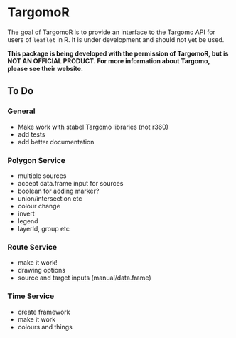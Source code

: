 # TargomoR

The goal of TargomoR is to provide an interface to the Targomo API for users of `leaflet` in R.
It is under development and should not yet be used.

**This package is being developed with the permission of TargomoR, but is NOT AN OFFICIAL PRODUCT. For more information about Targomo, please see their website.**

## To Do

### General

* Make work with stabel Targomo libraries (not r360)
* add tests
* add better documentation

### Polygon Service

* multiple sources
* accept data.frame input for sources
* boolean for adding marker?
* union/intersection etc
* colour change
* invert
* legend
* layerId, group etc

### Route Service

* make it work!
* drawing options
* source and target inputs (manual/data.frame)

### Time Service

* create framework
* make it work
* colours and things


